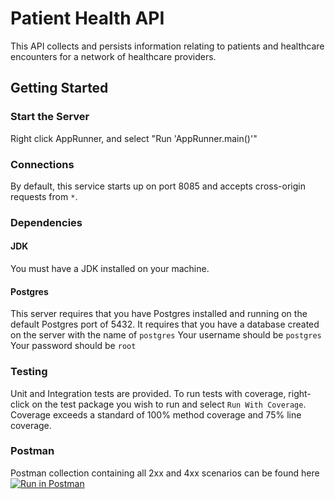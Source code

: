# Patient Health API
This API collects and persists information relating to patients and healthcare encounters 
for a network of healthcare providers. 

## Getting Started
### Start the Server
Right click AppRunner, and select "Run 'AppRunner.main()'"

### Connections

By default, this service starts up on port 8085 and accepts cross-origin
requests from `*`.

### Dependencies

#### JDK

You must have a JDK installed on your machine.

#### Postgres

This server requires that you have Postgres installed and running on the default Postgres port of 5432. 
It requires that you have a database created on the server with the name of `postgres`
Your username should be `postgres`
Your password should be `root`

### Testing

Unit and Integration tests are provided.  To run tests with coverage, right-click 
on the test package you wish to run and select `Run With Coverage`.  Coverage exceeds 
a standard of 100% method coverage and 75% line coverage.  

### Postman

Postman collection containing all 2xx and 4xx scenarios can be found here
[![Run in Postman](https://run.pstmn.io/button.svg)](https://app.getpostman.com/run-collection/16776033-2eee7897-a167-4f06-bf54-a965dd0e9214?action=collection%2Ffork&collection-url=entityId%3D16776033-2eee7897-a167-4f06-bf54-a965dd0e9214%26entityType%3Dcollection%26workspaceId%3Db8eb4c28-95c7-4d4c-9e99-9341b9efc96f)